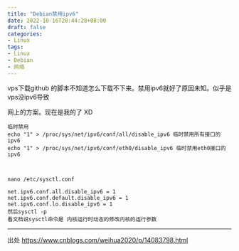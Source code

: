 ```yaml
---
title: "Debian禁用ipv6"
date: 2022-10-16T20:44:28+08:00
draft: false
categories:
- Linux
tags:
- Linux
- Debian
- 网络
---
```






vps下载github 的脚本不知道怎么下载不下来。禁用ipv6就好了原因未知。似乎是vps没ipv6导致

网上的方案。现在是我的了  XD



```
临时禁用
echo "1" > /proc/sys/net/ipv6/conf/all/disable_ipv6 临时禁用所有接口的ipv6
echo "1" > /proc/sys/net/ipv6/conf/eth0/disable_ipv6 临时禁用eth0接口的ipv6



nano /etc/sysctl.conf

net.ipv6.conf.all.disable_ipv6 = 1
net.ipv6.conf.default.disable_ipv6 = 1
net.ipv6.conf.lo.disable_ipv6 = 1
然后sysctl -p
看文档说sysctl命令是 内核运行时动态的修改内核的运行参数
```





---



出处 https://www.cnblogs.com/weihua2020/p/14083798.html



